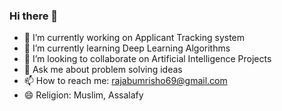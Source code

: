 ### Hi there 👋

<!--
**Raj067/Raj067** is a ✨ _special_ ✨ repository because its `README.md` (this file) appears on your GitHub profile.

Here are some ideas to get you started: -->

- 🔭 I’m currently working on Applicant Tracking system
- 🌱 I’m currently learning Deep Learning Algorithms
- 👯 I’m looking to collaborate on Artificial Intelligence Projects
- 💬 Ask me about problem solving ideas
- 📫 How to reach me: rajabumrisho69@gmail.com
- 😄 Religion: Muslim, Assalafy
